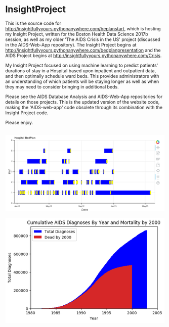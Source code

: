 # InsightProject

This is the source code for http://insightfullyyours.pythonanywhere.com/beplanstart, which is hosting my Insight Project, written for the Boston Health Data Science 2017b session, as well as my older 'The AIDS Crisis in the US' project (discussed in the AIDS-Web-App repository).  The Insight Project begins at http://insightfullyyours.pythonanywhere.com/bedplanpresentation and the AIDS Project begins at http://insightfullyyours.pythonanywhere.com/Crisis. 

My Insight Project focused on using machine learning to predict patients' durations of stay in a Hospital based upon inpatient and outpatient data, and then optimally schedule ward beds.  This provides administrators with an understanding of which patients will be staying longer as well as when they may need to consider bringing in additional beds.

Please see the AIDS Database Analysis and AIDS-Web-App repositories for details on those projects.  This is the updated version of the website code, making the 'AIDS-web-app' code obsolete through its combination with the Insight Project code.

Please enjoy.

<br>
<img src="Schedule.PNG" />
<br>


<br>
<img src="AIDSCrisis.png" />
<br>
